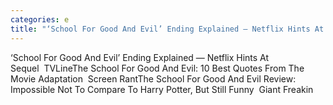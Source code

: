 ```yaml
---
categories: e
title: "‘School For Good And Evil’ Ending Explained — Netflix Hints At Sequel  TVLine"
---
```

‘School For Good And Evil’ Ending Explained — Netflix Hints At Sequel&nbsp;&nbsp;TVLineThe School For Good And Evil: 10 Best Quotes From The Movie Adaptation&nbsp;&nbsp;Screen RantThe School For Good And Evil Review: Impossible Not To Compare To Harry Potter, But Still Funny&nbsp;&nbsp;Giant Freakin